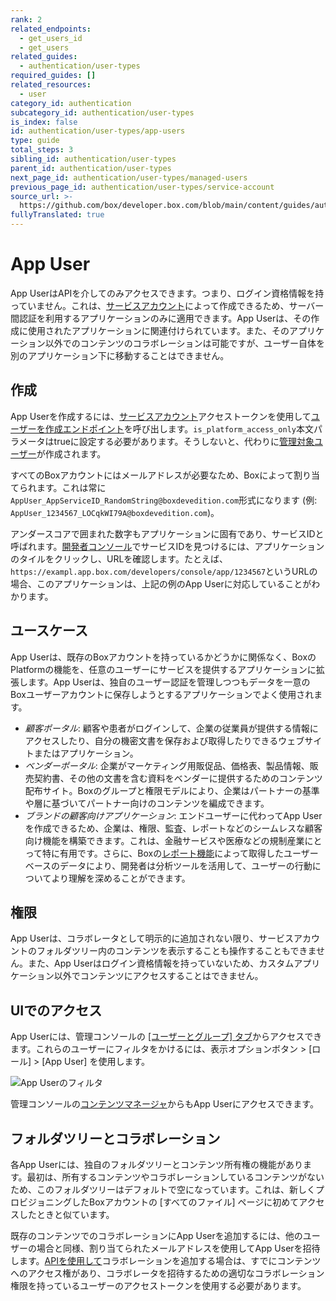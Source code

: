 ```yaml
---
rank: 2
related_endpoints:
  - get_users_id
  - get_users
related_guides:
  - authentication/user-types
required_guides: []
related_resources:
  - user
category_id: authentication
subcategory_id: authentication/user-types
is_index: false
id: authentication/user-types/app-users
type: guide
total_steps: 3
sibling_id: authentication/user-types
parent_id: authentication/user-types
next_page_id: authentication/user-types/managed-users
previous_page_id: authentication/user-types/service-account
source_url: >-
  https://github.com/box/developer.box.com/blob/main/content/guides/authentication/user-types/app-users.md
fullyTranslated: true
---
```

# App User

App UserはAPIを介してのみアクセスできます。つまり、ログイン資格情報を持っていません。これは、[サービスアカウント][sa]によって作成できるため、サーバー間認証を利用するアプリケーションのみに適用できます。App Userは、その作成に使用されたアプリケーションに関連付けられています。また、そのアプリケーション以外でのコンテンツのコラボレーションは可能ですが、ユーザー自体を別のアプリケーション下に移動することはできません。

## 作成

App Userを作成するには、[サービスアカウント][sa]アクセストークンを使用して[ユーザーを作成エンドポイント][createuser]を呼び出します。`is_platform_access_only`本文パラメータはtrueに設定する必要があります。そうしないと、代わりに[管理対象ユーザー][managed]が作成されます。

すべてのBoxアカウントにはメールアドレスが必要なため、Boxによって割り当てられます。これは常に`AppUser_AppServiceID_RandomString@boxdevedition.com`形式になります (例: `AppUser_1234567_LOCqkWI79A@boxdevedition.com`)。

アンダースコアで囲まれた数字もアプリケーションに固有であり、サービスIDと呼ばれます。[開発者コンソール][dc]でサービスIDを見つけるには、アプリケーションのタイルをクリックし、URLを確認します。たとえば、`https://exampl.app.box.com/developers/console/app/1234567`というURLの場合、このアプリケーションは、上記の例のApp Userに対応していることがわかります。

## ユースケース

App Userは、既存のBoxアカウントを持っているかどうかに関係なく、BoxのPlatformの機能を、任意のユーザーにサービスを提供するアプリケーションに拡張します。App Userは、独自のユーザー認証を管理しつつもデータを一意のBoxユーザーアカウントに保存しようとするアプリケーションでよく使用されます。

* _顧客ポータル_: 顧客や患者がログインして、企業の従業員が提供する情報にアクセスしたり、自分の機密文書を保存および取得したりできるウェブサイトまたはアプリケーション。
* _ベンダーポータル_: 企業がマーケティング用販促品、価格表、製品情報、販売契約書、その他の文書を含む資料をベンダーに提供するためのコンテンツ配布サイト。Boxのグループと権限モデルにより、企業はパートナーの基準や層に基づいてパートナー向けのコンテンツを編成できます。
* _ブランドの顧客向けアプリケーション_: エンドユーザーに代わってApp Userを作成できるため、企業は、権限、監査、レポートなどのシームレスな顧客向け機能を構築できます。これは、金融サービスや医療などの規制産業にとって特に有用です。さらに、Boxの[レポート機能][events]によって取得したユーザーベースのデータにより、開発者は分析ツールを活用して、ユーザーの行動についてより理解を深めることができます。

## 権限

App Userは、コラボレータとして明示的に追加されない限り、サービスアカウントのフォルダツリー内のコンテンツを表示することも操作することもできません。また、App Userはログイン資格情報を持っていないため、カスタムアプリケーション以外でコンテンツにアクセスすることはできません。

## UIでのアクセス

App Userには、管理コンソールの [\[ユーザーとグループ\] タブ][uag-tab]からアクセスできます。これらのユーザーにフィルタをかけるには、表示オプションボタン > \[ロール] > \[App User] を使用します。

<ImageFrame center shadow border>

![App Userのフィルタ](./app_users_filter.png)

</ImageFrame>

管理コンソールの[コンテンツマネージャ][cm]からもApp Userにアクセスできます。

## フォルダツリーとコラボレーション

各App Userには、独自のフォルダツリーとコンテンツ所有権の機能があります。最初は、所有するコンテンツやコラボレーションしているコンテンツがないため、このフォルダツリーはデフォルトで空になっています。これは、新しくプロビジョニングしたBoxアカウントの \[すべてのファイル] ページに初めてアクセスしたときと似ています。

既存のコンテンツでのコラボレーションにApp Userを追加するには、他のユーザーの場合と同様、割り当てられたメールアドレスを使用してApp Userを招待します。[APIを使用して][collabapi]コラボレーションを追加する場合は、すでにコンテンツへのアクセス権があり、コラボレータを招待するための適切なコラボレーション権限を持っているユーザーのアクセストークンを使用する必要があります。

[sa]: g://authentication/user-types/service-account/

[createuser]: e://post-users

[managed]: g://authentication/user-types/managed-users/

[dc]: https://app.box.com/developers/console

[events]: e://get-events/

[uag-tab]: https://support.box.com/hc/en-us/articles/360043695714-Admin-Console-Guide

[cm]: https://support.box.com/hc/en-us/articles/360044197333-Using-the-Content-Manager

[collabapi]: e://post-collaborations/
